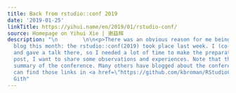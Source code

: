 ```yaml
---
title: Back from rstudio::conf 2019
date: '2019-01-25'
linkTitle: https://yihui.name/en/2019/01/rstudio-conf/
source: Homepage on Yihui Xie | 谢益辉
description: "\n        \n\n<p>There was an obvious reason for me being quiet in my
  blog this month: the rstudio::conf(2019) took place last week. I (co-)taught a workshop
  and gave a talk there, so I needed a lot of time to make the preparation. In this
  post, I want to share some observations and experiences. Note that this is not a
  summary of the conference. Many others have blogged about the conference, and you
  can find those links in <a href=\"https://github.com/kbroman/RStudioConf2019Slides\">Karl&rsquo;s
  Gith"
---
```

